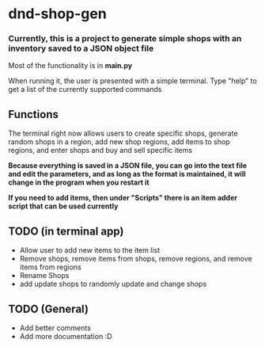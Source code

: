 # dnd-shop-gen

### Currently, this is a project to generate simple shops with an inventory saved to a JSON object file

Most of the functionality is in **main.py**

When running it, the user is presented with a simple terminal.
Type "help" to get a list of the currently supported commands

## Functions

The terminal right now allows users to create specific shops, generate random shops in a region, add new shop regions, add items
to shop regions, and enter shops and buy and sell specific items

**Because everything is saved in a JSON file, you can go into the text file and edit the parameters, and as long as the format
is maintained, it will change in the program when you restart it**

**If you need to add items, then under "Scripts" there is an item adder script that can be used currently**

## TODO (in terminal app)

- Allow user to add new items to the item list
- Remove shops, remove items from shops, remove regions, and remove items from regions
- Rename Shops
- add update shops to randomly update and change shops

## TODO (General)

- Add better comments
- Add more documentation :D
